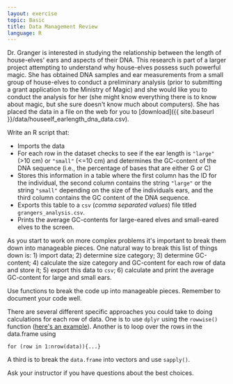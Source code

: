 ```yaml
---
layout: exercise
topic: Basic
title: Data Management Review
language: R
---
```


Dr. Granger is interested in studying the relationship between the
length of house-elves' ears and aspects of their DNA. This research is
part of a larger project attempting to understand why house-elves
possess such powerful magic. She has obtained DNA samples and ear
measurements from a small group of house-elves to conduct a preliminary
analysis (prior to submitting a grant application to the Ministry of
Magic) and she would like you to conduct the analysis for her (she might
know everything there is to know about magic, but she sure doesn't know
much about computers). She has placed the data in a file on the web for
you to [download]({{ site.baseurl }}/data/houseelf_earlength_dna_data.csv).

Write an R script that:

*  Imports the data
*  For each row in the dataset checks to see if the ear length is `"large"` (>10
   cm) or `"small"` (<=10 cm) and determines the GC-content of the DNA sequence
   (i.e., the percentage of bases that are either G or C)
*  Stores this information in a table where the first column has the ID for the
   individual, the second column contains the string `"large"` or the string
   `"small"` depending on the size of the individuals ears, and the third column
   contains the GC content of the DNA sequence.
*  Exports this table to a `csv` (*comma separated values*) file titled
   `grangers_analysis.csv`.
*  Prints the average GC-contents for large-eared elves and small-eared elves to
   the screen.

As you start to work on more complex problems it's important to break them down
into manageable pieces. One natural way to break this list of things down is: 1)
import data; 2) determine size category; 3) determine GC-content; 4) calculate
the size category and GC-content for each row of data and store it; 5) export
this data to `csv`; 6) calculate and print the average GC-content for large and
small ears.

Use functions to break the code up into manageable pieces. Remember to document
your code well.

There are several different specific approaches you could take to doing
calculations for each row of data. One is to use `dplyr` using the `rowwise()`
function
([here's an example](http://www.expressivecode.org/2014/12/17/mutating-using-functions-in-dplyr/)).
Another is to loop over the rows in the data.frame using

`for (row in 1:nrow(data)){...}`

A third is to break the `data.frame` into vectors and use `sapply()`.

Ask your instructor if you have questions about the best choices.
